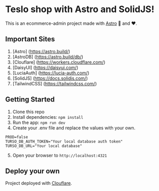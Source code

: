 # Teslo shop with Astro and SolidJS!

This is an ecommerce-admin project made with [Astro](https://astro.build/) 🚀 and ♥️.

## Important Sites

1. [Astro] (https://astro.build/)
2. [AstroDB] (https://astro.build/db/)
3. [Clouflare] (https://workers.cloudflare.com/)
4. [DaisyUI] (https://daisyui.com/)
5. [LuciaAuth] (https://lucia-auth.com/)
6. [SolidJS] (https://docs.solidjs.com/)
7. [TailwindCSS] (https://tailwindcss.com/)

## Getting Started

1. Clone this repo
2. Install dependencies: `npm install`
3. Run the app: `npm run dev`
4. Create your .env file and replace the values with your own.

```env
PROD=false
TURSO_DB_AUTH_TOKEN="Your local database auth token"
TURSO_DB_URL="Your local database"
```

5. Open your browser to `http://localhost:4321`

## Deploy your own

Project deployed with [Clouflare](https://workers.cloudflare.com/).
